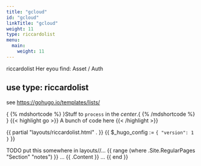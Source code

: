 ```yaml
---
title: "gcloud"
id: "gcloud"
linkTitle: "gcloud"
weight: 11
type: riccardolist
menu:
  main:
    weight: 11
---
```

riccardolist
Her eyou find: 
Asset / Auth

## use type: riccardolist

see https://gohugo.io/templates/lists/

{ {% mdshortcode %} }Stuff to `process` in the *center*.{ {% /mdshortcode %} }
{{< highlight go >}} A bunch of code here {{< /highlight >}}

{{ partial "layouts/riccardolist.html" . }}
{{ $_hugo_config := `{ "version": 1 }` }}

TODO put this somewhere in layouts//...
{{ range (where .Site.RegularPages "Section" "notes") }}
  ...
  {{ .Content }}
  ...
{{ end }}
